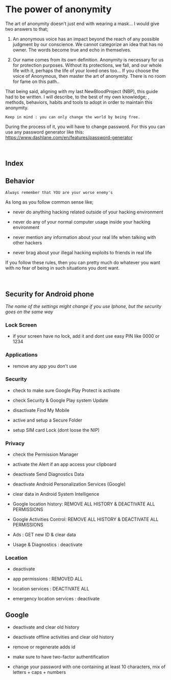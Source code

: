# The power of anonymity

The art of anonymity doesn't just end with wearing a mask... 
I would give two answers to that; 

1. An anonymous voice has an impact beyond the reach of any possible judgment by our conscience. We cannot categorize an idea that has no owner. The words become true and echo in themselves. 

2. Our name comes from its own definition. Anonymity is necessary for us for protection purposes. Without its protections, we fall, and our whole life with it, perhaps the life of your loved ones too... If you choose the voice of Anonymous, then master the art of anonymity. There is no room for fame on this path..

That being said, aligning with my last NewBloodProject (NBP), this guide had to be written. I will describe, to the best of my own knowledge; , methods, behaviors, habits and tools to adopt in order to maintain this anonymity. 

``Keep in mind : you can only change the world by being free.``

During the process of it, you will have to change password. For this you can use any password generator like this: https://www.dashlane.com/en/features/password-generator

</br>

## Index


## Behavior 

``Always remember that YOU are your worse enemy's``

As long as you follow common sense like;

- never do anything hacking related outside of your hacking environment

- never do any of your normal computer usage inside your hacking environment

- never mention any information about your real life when talking with other hackers

- never brag about your illegal hacking exploits to friends in real life

If you follow these rules, then you can pretty much do whatever you want with no fear of being in such situations you dont want.

</br>

## Security for Android phone
*The name of the settings might change if you use Iphone, but the security goes on the same way*

### Lock Screen 
- if your screen have no lock, add it and dont use easy PIN like 0000 or 1234

### Applications 
- remove any app you don't use

### Security   
- check to make sure Google Play Protect is activate

- check Security & Google Play system Update

- disactivate Find My Mobile

- active and setup a Secure Folder

- setup SIM card Lock (dont loose the NIP)

### Privacy 
- check the Permission Manager

- activate the Alert if an app access your clipboard

- deactivate Send Diagnostics Data

- deactivate Android Personalization Services (Google)

- clear data in Android System Intelligence

- Google location history: REMOVE ALL HISTORY & DEACTIVATE ALL PERMISSIONS

- Google Activities Control: REMOVE ALL HISTORY & DEACTIVATE ALL PERMISSIONS

- Ads : GET new ID & clear data

- Usage & Diagnostics : deactivate

### Location 
- deactivate

- app permissions : REMOVED ALL

- location services : DEACTIVATE ALL

- emergency location services : deactivate

## Google 

- deactivate and clear old history

- deactivate offline activities and clear old history

-  remove or regenerate adds id 

- make sure to have two-factor authentification

- change your password with one containing at least 10 characters, mix of letters + caps + numbers
